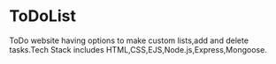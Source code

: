 # ToDoList
ToDo website having options to make custom lists,add and delete tasks.Tech Stack includes HTML,CSS,EJS,Node.js,Express,Mongoose.
